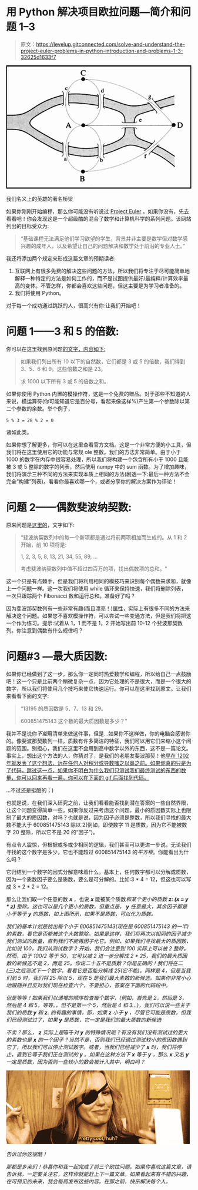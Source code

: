 # 用 Python 解决项目欧拉问题—简介和问题 1–3

> 原文：<https://levelup.gitconnected.com/solve-and-understand-the-project-euler-problems-in-python-introduction-and-problems-1-3-32625d1633f7>

![](img/3c39ec8111b3756e48e55654501b1ba2.png)

我们名义上的英雄的著名桥梁

如果你刚刚开始编程，那么你可能没有听说过 [Project Euler](https://projecteuler.net/) 。如果你没有，先去看看吧！你会发现这是一个超级酷的混合了数学和计算机科学的系列问题。该网站列出的目标受众为:

> “基础课程无法满足他们学习欲望的学生，背景并非主要是数学但对数学感兴趣的成年人，以及希望让自己的问题解决和数学处于前沿的专业人士。”

我还将添加两个规定来形成这篇文章的预期读者:

1.  互联网上有很多免费的解决这些问题的方法，所以我们将专注于尽可能简单地解释一种特定的方法是如何工作的，而不是试图提供最好/最纯粹/计算效率最高的变体。不管怎样，你都会喜欢这些问题，但这主要是为学习者准备的。
2.  我们将使用 Python。

对于每一个成功通过跳跃的人，很高兴有你:让我们开始吧！

# **问题 1——3 和 5 的倍数:**

你可以在这里找到原问题[的文字，内容如下:](https://projecteuler.net/problem=1)

> 如果我们列出所有 10 以下的自然数，它们都是 3 或 5 的倍数，我们得到 3、5、6 和 9。这些倍数之和是 23。
> 
> 求 1000 以下所有 3 或 5 的倍数之和。

如果你使用 Python 内置的模操作符，这是一个免费的赠品。对于那些不知道的人来说，模运算符(你可能知道它是百分号，看起来像这样%)产生第一个参数除以第二个参数的余数。举个例子，

```
5 % 3 = 28 % 2 = 0
```

诸如此类。

如果你想了解更多，你可以在这里查看官方文档。这是一个非常方便的小工具，但我们将在这里使用它的功能与常规 ole 整数。我们的方法非常简单。由于小于 1000 的数字在内存中很容易处理，所以我们将构建一个包含所有小于 1000 且能被 3 或 5 整除的数字的列表，然后使用 numpy 中的 sum 函数。为了增加趣味，我们将演示三种不同的方法来实现本质上相同的方法(剧透一下:最后一种方法不会完全“构建”列表)。看看你最喜欢哪一个，或者分享你的解决方案作为评论！

# 问题 2——偶数斐波纳契数:

原来问题是[这里的](https://projecteuler.net/problem=2)，文字如下:

> “斐波纳契数列中的每一个新项都是通过将前两项相加而生成的。从 1 和 2 开始，前 10 项将是:
> 
> 1, 2, 3, 5, 8, 13, 21, 34, 55, 89, …
> 
> 考虑斐波纳契数列中值不超过四百万的项，找出偶数项的总和。"

这一个只是有点棘手，但是我们将利用相同的模技巧来识别每个偶数来求和，就像上一个问题一样。这一次我们将使用 while 循环来保持快速，我们将删除列表，一次只跟踪两个 Fibonacci 数和运行总和。准备好了吗？

因为斐波那契数列有一些非常有趣(而且漂亮！)[属性](https://en.wikipedia.org/wiki/Fibonacci_number)，实际上有很多不同的方法来解决这个问题。如果您不喜欢模操作符，可以尝试一些变通方法，但是我们将把这一个作为练习。提示:试着从 1，1 而不是 1，2 开始写出前 10-12 个斐波那契数列。你注意到偶数有什么规律吗？

# 问题#3 —最大质因数:

如果你已经做到了这一步，那么你一定同时热爱数学和编程，所以给自己一点鼓励吧！这一个只是比前两个稍微复杂一点，因为它处理的不是很大，而是一个很大的数字，所以我们将使用几个技巧来使它快速运行。你可以在这里找到原文。让我们来看看下面的文字:

> “13195 的质因数是 5、7、13 和 29。
> 
> 600851475143 这个数的最大质因数是多少？"

我并不是说你*不能*用清单来做这件事，但是…如果你不这样做，你的电脑会感谢你的。像斐波那契数列一样，质数有许多简洁的特征，我们可以用它们来缩小这个问题的范围。别担心，我们在这里不会用到高中数学以外的东西，这不是一篇论文。事实上，想出这个方法的人，你猜对了，是我们的老朋友斐波那契！他[早在 1202 年就发表了这个想法，远在任何人对积分或导数嗤之以鼻之前。如果你真的只是为了代码，跳过这一点，如果你不明白为什么我们只测试我们最终测试的东西的数量，你可以回来再看一遍。你可以在下面的 gif 后面找到代码。](https://en.wikipedia.org/wiki/Liber_Abaci)

…不过还是挺酷的；)

也就是说，在我们深入研究之前，让我们看看能否找到潜在答案的一些自然界限，让这个问题变得简单一些。如果你反过来考虑这个问题，最小的质因数实际上也限制了最大的质因数，对吗？也就是说，因为因子必须是整数，所以我们寻找的最大数不能大于 600851475143 除以 2(例如，即使数字 11 是质数，因为它不能被数字 20 整除，所以它不是 20 的“因子”)。

有点令人震惊，但根据或多或少相同的逻辑，我们甚至可以更进一步说，无论我们寻找的这个数字是多少，它也不能超过 600851475143 的*平方根*。你能看出为什么吗？

它归结到一个数字的因式分解意味着什么。基本上，任何数字都可以分解成质数，因为一个质数因子要么是质数，要么是可分解的。比如:3 * 4 = 12，但这也可以写成 3 * 2 * 2 = 12。

那么让我们取一个任意的数 ***x*** ，也说 ***x*** 能被某个质数*和某个更小的质数 ***z: (x = y * z)*** 整除。这也可以是几个更小的质数，但重点是， ***y*** 任意最大，其余因子都是小于等于 ***y*** 的质数，如上图所示，如果不是质数，可以化为质数。*

*我们的基本计划是找出每个小于 600851475143(现在是 600851475143 的一半)的素数，看它是否能被这个大数整除。如果是这样，我们将再次以相同的因子减少我们测试的数量，直到我们不能再因子化它。例如，如果我们寻找最大的质因数，比如说 100，我们从测试数字 2 开始，我们会注意到 100 实际上可以被 2 整除。然而，由于 100/2 等于 50，它可以被 2 进一步分解成 2 * 25，我们的最大质因数的新候选不是 2，而是 25。你说二十五不是质数？你是正确的！我们将在二(三)之后测试下一个数字，看看它是否能分解成 25(它不能)。同样是 4，但是当我们到 5 时，我们将 25 除以 5，现在 5 是我们最大素数的新候选。如果你非常小心地跟随并且反对我们现在检查六个，不要担心，答案在下面的代码段中。*

*但是等等！如果我们以递增的顺序检查每个数字，(例如，首先是 2，然后是 3，然后是 4 和 5，等等。，但不是第一个 5，然后是 4 和 3…)，我们可以说一些关于我们的质数 ***y*** 和 ***z.*** 的有趣的事情，即，如果 ***z*** 小于 ***y*** ，尽管它可能是质数，但我们已经测试过了，如果 ***y*** 是质数，它一定是我们的最大质数的新候选*

*不卖？那么， ***z*** 实际上是*等于*对 ***y*** 的特殊情况呢？有没有我们没有测试过的更大的素数也是 ***x*** 的一个因子？当然不是，否则我们已经通过测试较小的质因数遇到它了，所以我们可以停止测试数字。或者，当我们已经减少了 ***x*** 时，我们将停止，直到它等于我们正在测试的 ***y*** 。如果在这种方法下 ***x*** 等于 ***y*** ，那么 ***x*** 又名 ***y*** 一定是质数，因为否则一些较小的数会被计入其中，明白吗？*

*![](img/0f8b59da930b2906c9edfed0750b838b.png)*

*告诉过你这很酷！*

*那都是乡亲们！恭喜你和我一起完成了前三个欧拉问题。如果你喜欢这篇文章，请告诉我，一定要关注它，这样你就能赶上下一篇文章。如果看起来有不错的兴趣，在可预见的未来，我会每周发布这些内容。在那之前，快乐解决每个人。*